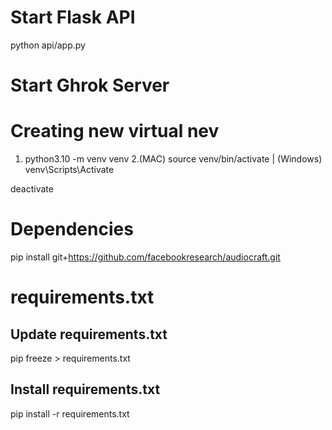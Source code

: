 
# Start Flask API
python api/app.py

# Start Ghrok Server


# Creating new virtual nev
1. python3.10 -m venv venv
2.(MAC) source venv/bin/activate | (Windows) venv\Scripts\Activate



deactivate


# Dependencies
pip install git+https://github.com/facebookresearch/audiocraft.git




# requirements.txt
## Update requirements.txt
pip freeze > requirements.txt

## Install requirements.txt
pip install -r requirements.txt